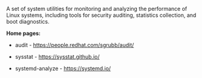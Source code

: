 A set of system utilities for monitoring and analyzing the performance of Linux systems,
including tools for security auditing, statistics collection, and boot diagnostics.

**Home pages:**

  * audit - <https://people.redhat.com/sgrubb/audit/>

  * sysstat - <https://sysstat.github.io/>

  * systemd-analyze - <https://systemd.io/>
